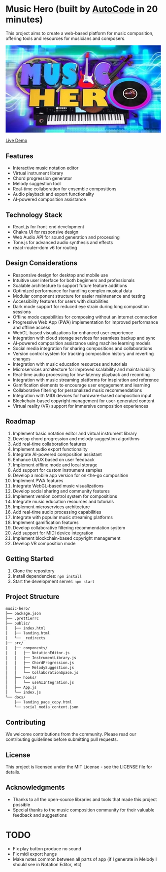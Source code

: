 # Music Hero (built by [AutoCode](https://autocode.work) in 20 minutes)

This project aims to create a web-based platform for music composition, offering tools and resources
for musicians and composers.

![Music Composition Site](public/music.png)

[Live Demo](https://music-composer.netlify.app/)

## Features

-   Interactive music notation editor
-   Virtual instrument library
-   Chord progression generator
-   Melody suggestion tool
-   Real-time collaboration for ensemble compositions
-   Audio playback and export functionality
-   AI-powered composition assistance

## Technology Stack

-   React.js for front-end development
-   Chakra UI for responsive design
-   Web Audio API for sound generation and processing
-   Tone.js for advanced audio synthesis and effects
-   react-router-dom v6 for routing

## Design Considerations

-   Responsive design for desktop and mobile use
-   Intuitive user interface for both beginners and professionals
-   Scalable architecture to support future feature additions
-   Optimized performance for handling complex musical data
-   Modular component structure for easier maintenance and testing
-   Accessibility features for users with disabilities
-   Dark mode support for reduced eye strain during long composition sessions
-   Offline mode capabilities for composing without an internet connection
-   Progressive Web App (PWA) implementation for improved performance and offline access
-   WebGL-based visualizations for enhanced user experience
-   Integration with cloud storage services for seamless backup and sync
-   AI-powered composition assistance using machine learning models
-   Social media integration for sharing compositions and collaborations
-   Version control system for tracking composition history and reverting changes
-   Integration with music education resources and tutorials
-   Microservices architecture for improved scalability and maintainability
-   Real-time audio processing for low-latency playback and recording
-   Integration with music streaming platforms for inspiration and reference
-   Gamification elements to encourage user engagement and learning
-   Collaborative filtering for personalized music recommendations
-   Integration with MIDI devices for hardware-based composition input
-   Blockchain-based copyright management for user-generated content
-   Virtual reality (VR) support for immersive composition experiences

## Roadmap

1. Implement basic notation editor and virtual instrument library
2. Develop chord progression and melody suggestion algorithms
3. Add real-time collaboration features
4. Implement audio export functionality
5. Integrate AI-powered composition assistant
6. Enhance UI/UX based on user feedback
7. Implement offline mode and local storage
8. Add support for custom instrument samples
9. Develop a mobile app version for on-the-go composition
10. Implement PWA features
11. Integrate WebGL-based music visualizations
12. Develop social sharing and community features
13. Implement version control system for compositions
14. Integrate music education resources and tutorials
15. Implement microservices architecture
16. Add real-time audio processing capabilities
17. Integrate with popular music streaming platforms
18. Implement gamification features
19. Develop collaborative filtering recommendation system
20. Add support for MIDI device integration
21. Implement blockchain-based copyright management
22. Develop VR composition mode

## Getting Started

1. Clone the repository
2. Install dependencies: `npm install`
3. Start the development server: `npm start`

## Project Structure

```
music-hero/
├── package.json
├── .prettierrc
├── public/
│   ├── index.html
│   ├── landing.html
│   └── _redirects
├── src/
│   ├── components/
│   │   ├── NotationEditor.js
│   │   ├── InstrumentLibrary.js
│   │   ├── ChordProgression.js
│   │   ├── MelodySuggestion.js
│   │   └── CollaborationSpace.js
│   ├── hooks/
│   │   └── useAIIntegration.js
│   ├── App.js
│   └── index.js
└── docs/
    ├── landing_page_copy.html
    └── social_media_content.json
```

## Contributing

We welcome contributions from the community. Please read our contributing guidelines before
submitting pull requests.

## License

This project is licensed under the MIT License - see the LICENSE file for details.

## Acknowledgments

-   Thanks to all the open-source libraries and tools that made this project possible
-   Special thanks to the music composition community for their valuable feedback and suggestions

# TODO

-   Fix play button produce no sound
-   Fix midi export hungs
-   Make notes common between all parts of app (if I generate in Melody I should see in Notation Editor, etc)
